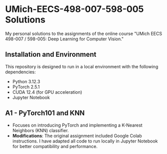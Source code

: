 # UMich-EECS-498-007-598-005 Solutions
My personal solutions to the assignments of the online course "UMich EECS 498-007 / 598-005: Deep Learning for Computer Vision."

## Installation and Environment

This repository is designed to run in a local environment with the following dependencies:
-	Python 3.12.3
-	PyTorch 2.5.1
-	CUDA 12.4 (for GPU acceleration)
-	Jupyter Notebook
 
## A1 - PyTorch101 and KNN
-	Focuses on introducing PyTorch and implementing a K-Nearest Neighbors (KNN) classifier.
-	**Modifications**: The original assignment included Google Colab instructions. I have adapted all code to run locally in Jupyter Notebook for better compatibility and performance.

